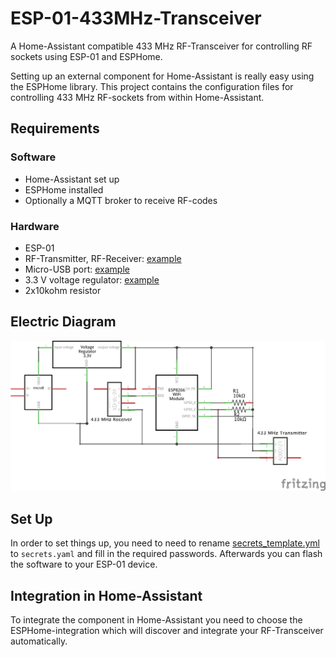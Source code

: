 # ESP-01-433MHz-Transceiver
A Home-Assistant compatible 433 MHz RF-Transceiver for controlling RF sockets using ESP-01 and ESPHome.

Setting up an external component for Home-Assistant is really easy using the ESPHome library. This project contains the configuration files for controlling 433 MHz RF-sockets from within Home-Assistant.

## Requirements
### Software
* Home-Assistant set up
* ESPHome installed
* Optionally a MQTT broker to receive RF-codes

### Hardware
* ESP-01
* RF-Transmitter, RF-Receiver: [example](https://www.amazon.de/Anpro-Empfänger-Superregeneration-Transmitter-Einbrecher/dp/B071J2Z3YK/ref=sr_1_1_sspa?__mk_de_DE=ÅMÅŽÕÑ&crid=34DIB0CD5N1ND&dchild=1&keywords=433+mhz+sender+empfänger&qid=1587153757&sprefix=433%2Caps%2C164&sr=8-1-spons&psc=1&spLa=ZW5jcnlwdGVkUXVhbGlmaWVyPUFNTUZVSkJLQUFGMVQmZW5jcnlwdGVkSWQ9QTEwMzk1Nzg4MlVKUUI1R0ZJRzEmZW5jcnlwdGVkQWRJZD1BMDU1MjM0MzEyNEREN0xNTDYwSDUmd2lkZ2V0TmFtZT1zcF9hdGYmYWN0aW9uPWNsaWNrUmVkaXJlY3QmZG9Ob3RMb2dDbGljaz10cnVl)
* Micro-USB port: [example](https://www.amazon.de/Stromversorgung-Converter-Board-TOOGOO-Schnittstelle-Wie-Abbildung-gezeigt/dp/B01L1P57QY/ref=sr_1_6?__mk_de_DE=ÅMÅŽÕÑ&dchild=1&keywords=micro+usb+platine&qid=1587153831&sr=8-6)
* 3.3 V voltage regulator: [example](https://www.amazon.de/iHaospace-AMS1117-3-3-Voltage-Regulator-4-75V-12V/dp/B07DJZKMYM/ref=sr_1_25?__mk_de_DE=ÅMÅŽÕÑ&dchild=1&keywords=3%2C3v+spannung&qid=1587153910&sr=8-25)
* 2x10kohm resistor

## Electric Diagram
![Electric Diagram](ESP-01_RF_Transceiver.png)

## Set Up
In order to set things up, you need to need to rename [secrets_template.yml](secrets_template.yaml) to `secrets.yaml` and fill in the required passwords.
Afterwards you can flash the software to your ESP-01 device.

## Integration in Home-Assistant
To integrate the component in Home-Assistant you need to choose the ESPHome-integration which will discover and integrate your RF-Transceiver automatically.
